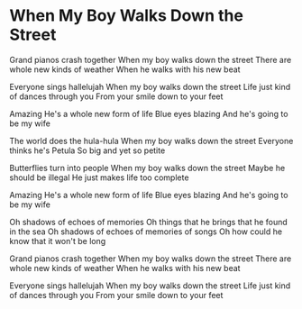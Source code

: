 # When My Boy Walks Down the Street

Grand pianos crash together
When my boy walks down the street
There are whole new kinds of weather
When he walks with his new beat

Everyone sings hallelujah
When my boy walks down the street
Life just kind of dances through you
From your smile down to your feet

Amazing
He's a whole new form of life
Blue eyes blazing
And he's going to be my wife

The world does the hula-hula
When my boy walks down the street
Everyone thinks he's Petula
So big and yet so petite

Butterflies turn into people
When my boy walks down the street
Maybe he should be illegal
He just makes life too complete

Amazing
He's a whole new form of life
Blue eyes blazing
And he's going to be my wife

Oh shadows of echoes of memories
Oh things that he brings that he found in the sea
Oh shadows of echoes of memories of songs
Oh how could he know that it won't be long

Grand pianos crash together
When my boy walks down the street
There are whole new kinds of weather
When he walks with his new beat

Everyone sings hallelujah
When my boy walks down the street
Life just kind of dances through you
From your smile down to your feet
